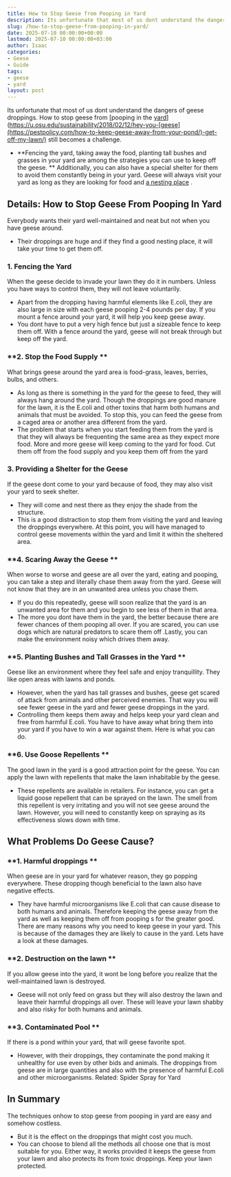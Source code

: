 ```yaml
---
title: How to Stop Geese from Pooping in Yard
description: Its unfortunate that most of us dont understand the dangers of geese droppings. How to stop geese from pooping in the...
slug: /how-to-stop-geese-from-pooping-in-yard/
date: 2025-07-10 00:00:00+00:00
lastmod: 2025-07-10 00:00:00+03:00
author: Isaac
categories:
- Geese
- Guide
tags:
- geese
- yard
layout: post
---
```

Its unfortunate that most of us dont understand the dangers of geese droppings. How to stop geese from
[pooping in the [yard](https://pestpolicy.com/average-yard-size/)](https://u.osu.edu/sustainability/2018/02/12/hey-you-[geese](https://pestpolicy.com/how-to-keep-geese-away-from-your-pond/)-get-off-my-lawn/)
still becomes a challenge.
- **Fencing the yard, taking away the food, planting tall bushes and grasses in your yard are among the strategies you can use to keep off the geese. **
Additionally, you can also have a special shelter for them to avoid them constantly being in your yard. Geese will always visit your yard as long as they are looking for food and
[a nesting place](https://pestpolicy.com/should-you-spray-your-yard-for-fleas/)
.

## Details: How to Stop Geese From Pooping In Yard
Everybody wants their yard well-maintained and neat but not when you have geese around.
- Their droppings are huge and if they find a good nesting place, it will take your time to get them off.
### **1. Fencing the Yard**
When the geese decide to invade your lawn they do it in numbers. Unless you have ways to control them, they will not leave voluntarily.
- Apart from the dropping having harmful elements like E.coli, they are also large in size with each geese pooping 2-4 pounds per day.
If you mount a fence around your yard, it will help you keep geese away.
- You dont have to put a very high fence but just a sizeable fence to keep them off.
With a fence around the yard, geese will not break through but keep off the yard.

### **2. Stop the Food Supply **
What brings geese around the yard area is food-grass, leaves, berries, bulbs, and others.
- As long as there is something in the yard for the geese to feed, they will always hang around the yard.
Though the droppings are good manure for the lawn, it is the E.coli and other toxins that harm both humans and animals that must be avoided.
To stop this, you can feed the geese from a caged area or another area different from the yard.
- The problem that starts when you start feeding them from the yard is that they will always be frequenting the same area as they expect more food.
More and more geese will keep coming to the yard for food. Cut them off from the food supply and you keep them off from the yard
### **3. Providing a Shelter for the Geese**
If the geese dont come to your yard because of food, they may also visit your yard to seek shelter.
- They will come and nest there as they enjoy the shade from the structure.
- This is a good distraction to stop them from visiting the yard and leaving the droppings everywhere.
At this point, you will have managed to control geese movements within the yard and limit it within the sheltered area.
### **4. Scaring Away the Geese **
When worse to worse and geese are all over the yard, eating and pooping, you can take a step and literally chase them away from the yard.
Geese will not know that they are in an unwanted area unless you chase them.
- If you do this repeatedly, geese will soon realize that the yard is an unwanted area for them and you begin to see less of them in that area.
- The more you dont have them in the yard, the better because there are fewer chances of them pooping all over.
If you are scared, you can use dogs which are
natural predators to scare them off
.Lastly, you can make the environment noisy which drives them away.
### **5. Planting Bushes and Tall Grasses in the Yard **
Geese like an environment where they feel safe and enjoy tranquillity. They like open areas with lawns and ponds.
- However, when the yard has tall grasses and bushes, geese get scared of attack from animals and other perceived enemies.
That way you will see fewer geese in the yard and fewer geese droppings in the yard.
- Controlling them keeps them away and helps keep your yard clean and free from harmful E.coli.
You have to have away what bring them into your yard if you have to win a war against them. Here is what you can do.
### **6. Use Goose Repellents **
The good lawn in the yard is a good attraction point for the geese. You can apply the lawn with repellents that make the lawn inhabitable by the geese.
- These repellents are available in retailers. For instance, you can get a liquid goose repellent that can be sprayed on the lawn.
The smell from this repellent is very irritating and you will not see geese around the lawn. However, you will need to
constantly keep on spraying
as its effectiveness slows down with time.
## What Problems Do Geese Cause?
### **1. Harmful droppings **
When geese are in your yard for whatever reason, they go popping everywhere. These dropping though beneficial to the lawn also have negative effects.
- They have harmful microorganisms like E.coli that can cause disease to both humans and animals.
Therefore keeping the geese away from the yard as well as keeping them off from pooping s for the greater good.
There are many reasons why you need to keep geese in your yard. This is because of the damages they are likely to cause in the yard. Lets have a look at these damages.
### **2. Destruction on the lawn **
If you allow geese into the yard, it wont be long before you realize that the well-maintained lawn is destroyed.
- Geese will not only feed on grass but they will also destroy the lawn and leave their harmful droppings all over.
These will leave your lawn shabby and also risky for both humans and animals.
### **3. Contaminated Pool **
If there is a pond within your yard, that will geese favorite spot.
- However, with their droppings, they contaminate the pond making it unhealthy for use even by other bids and animals.
The droppings from geese are in large quantities and also with the presence of harmful E.coli and other microorganisms.
Related:
Spider Spray for Yard
## In Summary
The techniques onhow to stop geese from pooping in yard are easy and somehow costless.
- But it is the effect on the droppings that might cost you much.
- You can choose to blend all the methods all choose one that is most suitable for you.
Either way, it works provided it keeps the geese from your lawn and also protects its from toxic droppings.
Keep your lawn protected.
